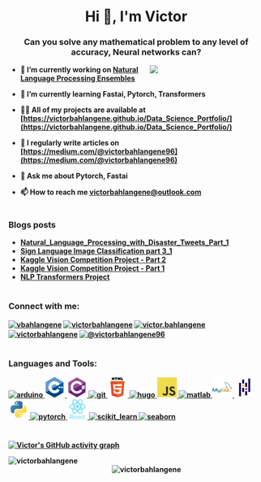 <h1 align="center">Hi 👋, I'm Victor</h1>
<h3 align="center"><b>Can you solve any mathematical problem to any level of accuracy, Neural networks can?<b></h3>
<img align='right' src='https://c.tenor.com/9z_YpLGzqf4AAAAC/jasonearlsgif-jasonearlsgifs.gif' width="225">

- 🔭 I’m currently working on [Natural Language Processing Ensembles](https://github.com/victorbahlangene/NLP-Disaster-Tweets-kaggle-comp)

- 🌱 I’m currently learning **Fastai, Pytorch, Transformers**

- 👨‍💻 All of my projects are available at [https://victorbahlangene.github.io/Data_Science_Portfolio/](https://victorbahlangene.github.io/Data_Science_Portfolio/)

- 📝 I regularly write articles on [https://medium.com/@victorbahlangene96](https://medium.com/@victorbahlangene96)

- 💬 Ask me about **Pytorch, Fastai**

- 📫 How to reach me **victorbahlangene@outlook.com**

#

### Blogs posts

<!-- BLOG-POST-LIST:START -->
- [Natural_Language_Processing_with_Disaster_Tweets_Part_1](https://medium.com/@victorbahlangene96/natural-language-processing-with-disaster-tweets-part-1-910b61690b9a?source=rss-f688e584b697------2)
- [Sign Language Image Classification part 3_1](https://medium.com/@victorbahlangene96/sign-language-image-classification-part-3-1-a1e6978407e8?source=rss-f688e584b697------2)
- [Kaggle Vision Competition Project - Part 2](https://medium.com/@victorbahlangene96/kaggle-vision-competition-project-part-2-4b5023ffb3cb?source=rss-f688e584b697------2)
- [Kaggle Vision Competition Project - Part 1](https://medium.com/@victorbahlangene96/kaggle-vision-competition-project-part-1-1e1e7a9934f2?source=rss-f688e584b697------2)
- [NLP Transformers Project](https://medium.com/@victorbahlangene96/nlp-transformers-project-827f97476efa?source=rss-f688e584b697------2)
<!-- BLOG-POST-LIST:END -->

#

<h3 align="left">Connect with me:</h3>
<p align="left">
<a href="https://twitter.com/vbahlangene" target="blank"><img align="center" src="https://raw.githubusercontent.com/rahuldkjain/github-profile-readme-generator/master/src/images/icons/Social/twitter.svg" alt="vbahlangene" height="30" width="40" /></a>
<a href="https://linkedin.com/in/victorbahlangene" target="blank"><img align="center" src="https://raw.githubusercontent.com/rahuldkjain/github-profile-readme-generator/master/src/images/icons/Social/linked-in-alt.svg" alt="victorbahlangene" height="30" width="40" /></a>
<a href="https://stackoverflow.com/users/victor.bahlangene" target="blank"><img align="center" src="https://raw.githubusercontent.com/rahuldkjain/github-profile-readme-generator/master/src/images/icons/Social/stack-overflow.svg" alt="victor.bahlangene" height="30" width="40" /></a>
<a href="https://kaggle.com/victorbahlangene" target="blank"><img align="center" src="https://raw.githubusercontent.com/rahuldkjain/github-profile-readme-generator/master/src/images/icons/Social/kaggle.svg" alt="victorbahlangene" height="30" width="40" /></a>
<a href="https://medium.com/@victorbahlangene96" target="blank"><img align="center" src="https://raw.githubusercontent.com/rahuldkjain/github-profile-readme-generator/master/src/images/icons/Social/medium.svg" alt="@victorbahlangene96" height="30" width="40" /></a>
</p>

#

<h3 align="left">Languages and Tools:</h3>
<p align="left"> <a href="https://www.arduino.cc/" target="_blank" rel="noreferrer"> <img src="https://cdn.worldvectorlogo.com/logos/arduino-1.svg" alt="arduino" width="40" height="40"/> </a>  <a href="https://www.w3schools.com/cpp/" target="_blank" rel="noreferrer"> <img src="https://raw.githubusercontent.com/devicons/devicon/master/icons/cplusplus/cplusplus-original.svg" alt="cplusplus" width="40" height="40"/> </a> <a href="https://www.w3schools.com/cs/" target="_blank" rel="noreferrer"> <img src="https://raw.githubusercontent.com/devicons/devicon/master/icons/csharp/csharp-original.svg" alt="csharp" width="40" height="40"/> </a> <a href="https://git-scm.com/" target="_blank" rel="noreferrer"> <img src="https://www.vectorlogo.zone/logos/git-scm/git-scm-icon.svg" alt="git" width="40" height="40"/> </a> <a href="https://www.w3.org/html/" target="_blank" rel="noreferrer"> <img src="https://raw.githubusercontent.com/devicons/devicon/master/icons/html5/html5-original-wordmark.svg" alt="html5" width="40" height="40"/> </a> <a href="https://gohugo.io/" target="_blank" rel="noreferrer"> <img src="https://api.iconify.design/logos-hugo.svg" alt="hugo" width="40" height="40"/> </a> <a href="https://developer.mozilla.org/en-US/docs/Web/JavaScript" target="_blank" rel="noreferrer"> <img src="https://raw.githubusercontent.com/devicons/devicon/master/icons/javascript/javascript-original.svg" alt="javascript" width="40" height="40"/> </a> <a href="https://www.mathworks.com/" target="_blank" rel="noreferrer"> <img src="https://upload.wikimedia.org/wikipedia/commons/2/21/Matlab_Logo.png" alt="matlab" width="40" height="40"/> </a> <a href="https://www.mysql.com/" target="_blank" rel="noreferrer"> <img src="https://raw.githubusercontent.com/devicons/devicon/master/icons/mysql/mysql-original-wordmark.svg" alt="mysql" width="40" height="40"/> </a> <a href="https://pandas.pydata.org/" target="_blank" rel="noreferrer"> <img src="https://raw.githubusercontent.com/devicons/devicon/2ae2a900d2f041da66e950e4d48052658d850630/icons/pandas/pandas-original.svg" alt="pandas" width="40" height="40"/> </a> <a href="https://www.python.org" target="_blank" rel="noreferrer"> <img src="https://raw.githubusercontent.com/devicons/devicon/master/icons/python/python-original.svg" alt="python" width="40" height="40"/> </a> <a href="https://pytorch.org/" target="_blank" rel="noreferrer"> <img src="https://www.vectorlogo.zone/logos/pytorch/pytorch-icon.svg" alt="pytorch" width="40" height="40"/> </a> <a href="https://reactjs.org/" target="_blank" rel="noreferrer"> <img src="https://raw.githubusercontent.com/devicons/devicon/master/icons/react/react-original-wordmark.svg" alt="react" width="40" height="40"/> </a> <a href="https://scikit-learn.org/" target="_blank" rel="noreferrer"> <img src="https://upload.wikimedia.org/wikipedia/commons/0/05/Scikit_learn_logo_small.svg" alt="scikit_learn" width="40" height="40"/> </a> <a href="https://seaborn.pydata.org/" target="_blank" rel="noreferrer"> <img src="https://seaborn.pydata.org/_images/logo-mark-lightbg.svg" alt="seaborn" width="40" height="40"/> </a> </p>

#

[![Victor's GitHub activity graph](https://activity-graph.herokuapp.com/graph?username=victorbahlangene&&theme=xcode)](https://github.com/victorbahlangene)

<p><img align="left" width="300"  src="https://github-readme-stats.vercel.app/api/top-langs?username=victorbahlangene&show_icons=true&locale=en&layout=compact" alt="victorbahlangene" /></p>

<p>&nbsp;<img align="right" width="300"  src="https://github-readme-stats.vercel.app/api?username=victorbahlangene&show_icons=true&locale=en" alt="victorbahlangene" /></p>
